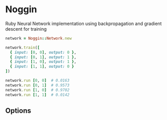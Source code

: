 # Noggin
Ruby Neural Network implementation using backpropagation and gradient descent for training


``` Ruby
network = Noggin::Network.new

network.train([
  { input: [0, 0], output: 0 },
  { input: [0, 1], output: 1 },
  { input: [1, 0], output: 1 },
  { input: [1, 1], output: 0 }
])

network.run [0, 0]  # 0.0163
network.run [0, 1]  # 0.9573
network.run [1, 0]  # 0.9702
network.run [1, 1]  # 0.0142

```

## Options

